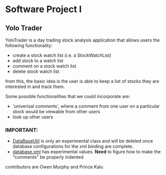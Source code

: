 # Software Project I 

## Yolo Trader
YoloTrader is a day trading stock analysis application
that allows users the following functionality:
- create a stock watch list (i.e. a StockWatchList)
- add stock to a watch list
- comment on a stock watch list
- delete stock watch list

from this, the basic idea is the user is able to keep a list of
stocks they are interested in and track them.

Some possible functionalities that we could incorporate are:
- 'univerisal comments', where a comment from one user on a particular
stock would be viewable from other users
- look up other users

### IMPORTANT:
- [DataBaseUtil](YoloTrader/Prototype/src/main/java/edu/baylor/ecs/csi3471/model/DataBaseUtil.java) 
is only an experimental class and will be deleted once database configurations for the xml
binding are complete.
- [database.xml](YoloTrader/Prototype/database.xml) has experimental values. **Need** to figure
how to make the "comments" be properly indented

contributors are Owen Murphy and Prince Kalu